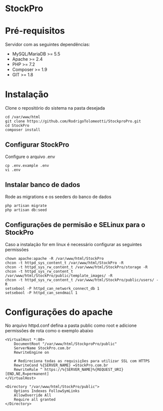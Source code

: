 # StockPro

# Pré-requisitos
Servidor com as seguintes dependências:

* MySQL/MariaDB >= 5.5
* Apache >= 2.4
* PHP >= 7.2
* Composer >= 1.9
* GIT >= 1.8

# Instalação
Clone o repositório do sistema na pasta desejada
```
cd /var/www/html
git clone https://github.com/RodrigoTolomeotti/StockproPro.git
cd StockPro
composer install
```

##  Configurar StockPro
Configure o arquivo .env
```
cp .env.example .env
vi .env
```

##  Instalar banco de dados
Rode as migrations e os seeders do banco de dados
```
php artisan migrate
php artisan db:seed
```

## Configurações de permisão e SELinux para o StockPro
Caso a instalação for em linux é necessário configurar as seguintes permissões
```
chown apache:apache -R /var/www/html/StockPro
chcon -t httpd_sys_content_t /var/www/html/StockPro -R
chcon -t httpd_sys_rw_content_t /var/www/html/StockPro/storage -R
chcon -t httpd_sys_rw_content_t /var/www/html/StockPro/public/template_images/ -R
chcon -t httpd_sys_rw_content_t /var/www/html/StockPro/public/users/ -R
setsebool -P httpd_can_network_connect_db 1
setsebool -P httpd_can_sendmail 1
```

# Configurações do apache
No arquivo httpd.conf defina a pasta public como root e adicione permissões
de rota como o exemplo abaixo
```
<VirtualHost *:80>
    DocumentRoot "/var/www/html/StockproPro/public"
    ServerName StockPro.com.br
    RewriteEngine on

    # Redireciona todas as requisições para utilizar SSL com HTTPS
    RewriteCond %{SERVER_NAME} =StockPro.com.br
    RewriteRule ^ https://%{SERVER_NAME}%{REQUEST_URI} [END,NE,R=permanent]
</VirtualHost>

<Directory "/var/www/html/StockPro/public">
    Options Indexes FollowSymLinks
    AllowOverride All
    Require all granted
</Directory>
```
